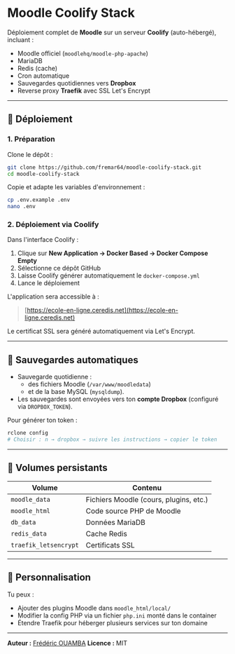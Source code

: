 # Moodle Coolify Stack

Déploiement complet de **Moodle** sur un serveur **Coolify** (auto-hébergé), incluant :
- Moodle officiel (`moodlehq/moodle-php-apache`)
- MariaDB
- Redis (cache)
- Cron automatique
- Sauvegardes quotidiennes vers **Dropbox**
- Reverse proxy **Traefik** avec SSL Let's Encrypt

---

## 🚀 Déploiement

### 1. Préparation

Clone le dépôt :

```bash
git clone https://github.com/fremar64/moodle-coolify-stack.git
cd moodle-coolify-stack
```

Copie et adapte les variables d'environnement :

```bash
cp .env.example .env
nano .env
```

### 2. Déploiement via Coolify

Dans l'interface Coolify :

1. Clique sur **New Application → Docker Based → Docker Compose Empty**
2. Sélectionne ce dépôt GitHub
3. Laisse Coolify générer automatiquement le `docker-compose.yml`
4. Lance le déploiement

L'application sera accessible à :

> [https://ecole-en-ligne.ceredis.net](https://ecole-en-ligne.ceredis.net)

Le certificat SSL sera généré automatiquement via Let's Encrypt.

---

## 🔄 Sauvegardes automatiques

* Sauvegarde quotidienne :
  * des fichiers Moodle (`/var/www/moodledata`)
  * et de la base MySQL (`mysqldump`).
* Les sauvegardes sont envoyées vers ton **compte Dropbox** (configuré via `DROPBOX_TOKEN`).

Pour générer ton token :

```bash
rclone config
# Choisir : n → dropbox → suivre les instructions → copier le token
```

---

## 📁 Volumes persistants

| Volume                | Contenu                                |
| --------------------- | -------------------------------------- |
| `moodle_data`         | Fichiers Moodle (cours, plugins, etc.) |
| `moodle_html`         | Code source PHP de Moodle              |
| `db_data`             | Données MariaDB                        |
| `redis_data`          | Cache Redis                            |
| `traefik_letsencrypt` | Certificats SSL                        |

---

## 🧩 Personnalisation

Tu peux :

* Ajouter des plugins Moodle dans `moodle_html/local/`
* Modifier la config PHP via un fichier `php.ini` monté dans le container
* Étendre Traefik pour héberger plusieurs services sur ton domaine

---

**Auteur :** [Frédéric OUAMBA](https://github.com/fremar64)
**Licence :** MIT